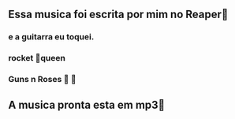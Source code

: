 ##  Essa musica foi escrita por mim no Reaper:guitar:

### e a guitarra eu toquei.

### rocket :rocket:queen

### Guns n Roses :gun:     :rose:



## A musica pronta esta em mp3:musical_score:











